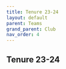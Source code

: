 ```yaml
---
title: Tenure 23-24
layout: default
parent: Teams
grand_parent: Club
nav_order: 4
---
```


## Tenure 23-24
